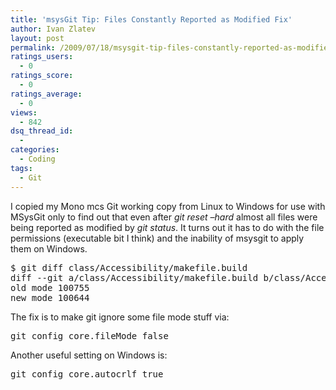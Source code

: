 ```yaml
---
title: 'msysGit Tip: Files Constantly Reported as Modified Fix'
author: Ivan Zlatev
layout: post
permalink: /2009/07/18/msysgit-tip-files-constantly-reported-as-modified-fix/
ratings_users:
  - 0
ratings_score:
  - 0
ratings_average:
  - 0
views:
  - 842
dsq_thread_id:
  - 
categories:
  - Coding
tags:
  - Git
---
```

I copied my Mono mcs Git working copy from Linux to Windows for use with MSysGit only to find out that even after *git reset &#8211;hard* almost all files were being reported as modified by *git status*. It turns out it has to do with the file permissions (executable bit I think) and the inability of msysgit to apply them on Windows.

<pre>$ git diff class/Accessibility/makefile.build
diff --git a/class/Accessibility/makefile.build b/class/Accessibility/makefile
old mode 100755
new mode 100644</pre>

The fix is to make git ignore some file mode stuff via:

<pre>git config core.fileMode false</pre>

Another useful setting on Windows is:

<pre>git config core.autocrlf true</pre>